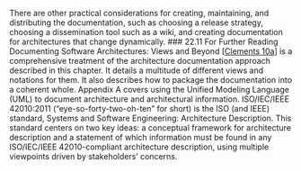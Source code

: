 There are other practical considerations for creating, maintaining, and distributing the documentation, such as choosing a release strategy, choosing a dissemination tool such as a wiki, and creating documentation for architectures that change dynamically. ### 22.11 For Further Reading Documenting Software Architectures: Views and Beyond [[Clements 10a](ref01.xhtml#ref_63)] is a comprehensive treatment of the architecture documentation approach described in this chapter. It details a multitude of different views and notations for them. It also describes how to package the documentation into a coherent whole. Appendix A covers using the Unified Modeling Language (UML) to document architecture and architectural information. ISO/IEC/IEEE 42010:2011 (“eye-so-forty-two-oh-ten” for short) is the ISO (and IEEE) standard, Systems and Software Engineering: Architecture Description. This standard centers on two key ideas: a conceptual framework for architecture description and a statement of which information must be found in any ISO/IEC/IEEE 42010-compliant architecture description, using multiple viewpoints driven by stakeholders’ concerns.